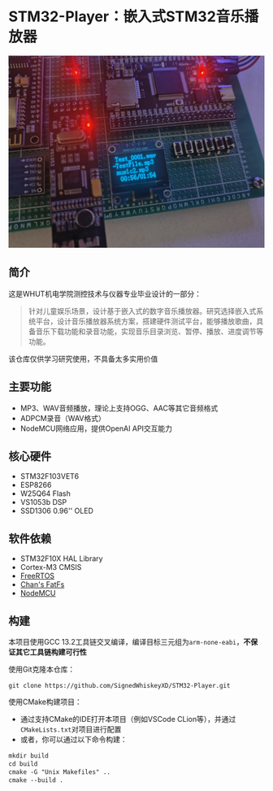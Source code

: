 # STM32-Player：嵌入式STM32音乐播放器

![](./preview.jpeg)

## 简介

这是WHUT机电学院测控技术与仪器专业毕业设计的一部分：

> 针对儿童娱乐场景，设计基于嵌入式的数字音乐播放器。研究选择嵌入式系统平台，设计音乐播放器系统方案，搭建硬件测试平台，能够播放歌曲，具备音乐下载功能和录音功能，实现音乐目录浏览、暂停、播放、进度调节等功能。

该仓库仅供学习研究使用，不具备太多实用价值

## 主要功能

- MP3、WAV音频播放，理论上支持OGG、AAC等其它音频格式
- ADPCM录音（WAV格式）
- NodeMCU网络应用，提供OpenAI API交互能力

## 核心硬件

- STM32F103VET6
- ESP8266
- W25Q64 Flash
- VS1053b DSP
- SSD1306 0.96'' OLED

## 软件依赖

- STM32F10X HAL Library
- Cortex-M3 CMSIS
- [FreeRTOS](https://www.freertos.org/index.html)
- [Chan's FatFs](http://elm-chan.org/fsw/ff/)
- [NodeMCU](https://www.nodemcu.com/)

## 构建

本项目使用GCC 13.2工具链交叉编译，编译目标三元组为`arm-none-eabi`，**不保证其它工具链构建可行性**

使用Git克隆本仓库：

```
git clone https://github.com/SignedWhiskeyXD/STM32-Player.git
```

使用CMake构建项目：

- 通过支持CMake的IDE打开本项目（例如VSCode CLion等），并通过`CMakeLists.txt`对项目进行配置
- 或者，你可以通过以下命令构建：

```
mkdir build
cd build
cmake -G "Unix Makefiles" ..
cmake --build .
```

